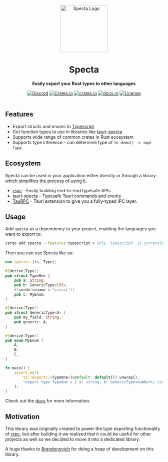 <div align="center">
    <img height="150" src=".github/logo.png" alt="Specta Logo"></img>
    <h1>Specta</h1>
    <p><b>Easily export your Rust types to other languages</b></p>
    <a href="https://discord.com/invite/5M6fpszrry"><img src="https://img.shields.io/discord/1011665225809924136?style=flat-square" alt="Discord"></a>
    <a href="https://crates.io/crates/specta"><img src="https://img.shields.io/crates/d/specta?style=flat-square" alt="Crates.io"></a>
    <a href="https://crates.io/crates/specta"><img src="https://img.shields.io/crates/v/specta.svg?style=flat-square"
    alt="crates.io" /></a>
    <a href="https://docs.rs/specta"><img src="https://img.shields.io/badge/docs-latest-blue.svg?style=flat-square" alt="docs.rs" /></a>
    <a href="/LICENSE.md"><img src="https://img.shields.io/crates/l/specta?style=flat-square" alt="License"></a>
</div>

<br>

## Features

 - Export structs and enums to [Typescript](https://www.typescriptlang.org)
 - Get function types to use in libraries like [tauri-specta](https://github.com/oscartbeaumont/tauri-specta)
 - Supports wide range of common crates in Rust ecosystem
 - Supports type inference - can determine type of `fn demo() -> impl Type`.

## Ecosystem

Specta can be used in your application either directly or through a library which simplifies the process of using it.

 - [rspc](https://github.com/oscartbeaumont/rspc) - Easily building end-to-end typesafe APIs
 - [tauri-specta](https://github.com/oscartbeaumont/tauri-specta) - Typesafe Tauri commands and events
 - [TauRPC](https://github.com/MatsDK/TauRPC) - Tauri extension to give you a fully-typed IPC layer.

## Usage

Add `specta` as a dependency to your project,
enabling the languages you want to export to:

```bash
cargo add specta --features typescript # only 'typescript' is currently supported
```

Then you can use Specta like so:

```rust
use specta::{ts, Type};

#[derive(Type)]
pub struct TypeOne {
    pub a: String,
    pub b: GenericType<i32>,
    #[serde(rename = "cccccc")]
    pub c: MyEnum,
}

#[derive(Type)]
pub struct GenericType<A> {
    pub my_field: String,
    pub generic: A,
}

#[derive(Type)]
pub enum MyEnum {
    A,
    B,
    C,
}

fn main() {
    assert_eq!(
        ts::export::<TypeOne>(&Default::default()).unwrap(),
        "export type TypeOne = { a: string; b: GenericType<number>; cccccc: MyEnum }".to_string()
    );
}
```

Check out the [docs](https://docs.rs/specta) for more information.


## Motivation

This library was originally created to power the type exporting functionality of [rspc](https://rspc.dev),
but after building it we realized that it could be useful for other projects as well so we decided to move it into a dedicated library.

A huge thanks to [Brendonovich](https://github.com/brendonovich) for doing a heap of development on this library.

